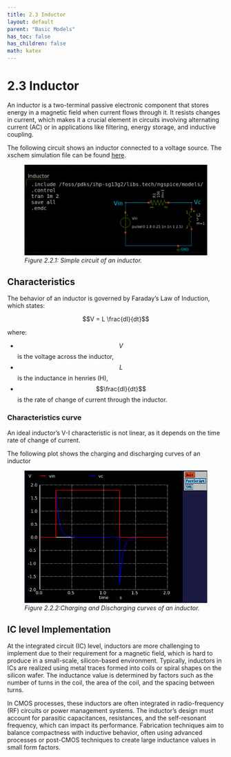 ```yaml
---
title: 2.3 Inductor
layout: default
parent: "Basic Models"
has_toc: false
has_children: false
math: katex
---
```


# 2.3 Inductor

An inductor is a two-terminal passive electronic component that stores energy in a magnetic field when current flows through it. It resists changes in current, which makes it a crucial element in circuits involving alternating current (AC) or in applications like filtering, energy storage, and inductive coupling.

The following circuit shows an inductor connected to a voltage source. The xschem simulation file can be found [here](./simulation_files/xschem/03_Inductor.sch).
<figure>
  <img src="./images/sch_inductor_xschem.png" alt="Inductor V-I curve" width="500">
  <figcaption><em>Figure 2.2.1: Simple circuit of an inductor.</em></figcaption>
</figure>

## Characteristics
The behavior of an inductor is governed by Faraday’s Law of Induction, which states:

$$V = L \frac{dI}{dt}$$

where:

- $$V$$ is the voltage across the inductor,
- $$L$$ is the inductance in henries (H),
- $$\frac{dI}{dt}$$ is the rate of change of current through the inductor.

### Characteristics curve
An ideal inductor’s V-I characteristic is not linear, as it depends on the time rate of change of current. 

The following plot shows the charging and discharging curves of an inductor

<figure>
  <img src="./images/plot_inductor_charge_discharge.png" alt="Inductor V-I curve" width="500">
  <figcaption><em>Figure 2.2.2:Charging and Discharging curves of an inductor.</em></figcaption>
</figure>

## IC level Implementation
At the integrated circuit (IC) level, inductors are more challenging to implement due to their requirement for a magnetic field, which is hard to produce in a small-scale, silicon-based environment. Typically, inductors in ICs are realized using metal traces formed into coils or spiral shapes on the silicon wafer. The inductance value is determined by factors such as the number of turns in the coil, the area of the coil, and the spacing between turns.

In CMOS processes, these inductors are often integrated in radio-frequency (RF) circuits or power management systems. The inductor’s design must account for parasitic capacitances, resistances, and the self-resonant frequency, which can impact its performance. Fabrication techniques aim to balance compactness with inductive behavior, often using advanced processes or post-CMOS techniques to create large inductance values in small form factors.